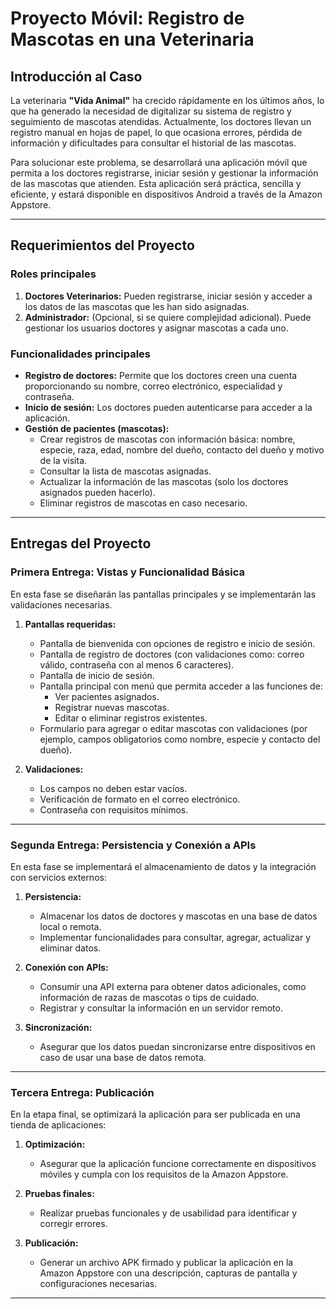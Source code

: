 # Proyecto Móvil: Registro de Mascotas en una Veterinaria

## Introducción al Caso
La veterinaria **"Vida Animal"** ha crecido rápidamente en los últimos años, lo que ha generado la necesidad de digitalizar su sistema de registro y seguimiento de mascotas atendidas. Actualmente, los doctores llevan un registro manual en hojas de papel, lo que ocasiona errores, pérdida de información y dificultades para consultar el historial de las mascotas.

Para solucionar este problema, se desarrollará una aplicación móvil que permita a los doctores registrarse, iniciar sesión y gestionar la información de las mascotas que atienden. Esta aplicación será práctica, sencilla y eficiente, y estará disponible en dispositivos Android a través de la Amazon Appstore.

---

## Requerimientos del Proyecto

### Roles principales
1. **Doctores Veterinarios:** Pueden registrarse, iniciar sesión y acceder a los datos de las mascotas que les han sido asignadas.
2. **Administrador:** (Opcional, si se quiere complejidad adicional). Puede gestionar los usuarios doctores y asignar mascotas a cada uno.

### Funcionalidades principales
- **Registro de doctores:** Permite que los doctores creen una cuenta proporcionando su nombre, correo electrónico, especialidad y contraseña.
- **Inicio de sesión:** Los doctores pueden autenticarse para acceder a la aplicación.
- **Gestión de pacientes (mascotas):**
  - Crear registros de mascotas con información básica: nombre, especie, raza, edad, nombre del dueño, contacto del dueño y motivo de la visita.
  - Consultar la lista de mascotas asignadas.
  - Actualizar la información de las mascotas (solo los doctores asignados pueden hacerlo).
  - Eliminar registros de mascotas en caso necesario.

---

## Entregas del Proyecto

### Primera Entrega: Vistas y Funcionalidad Básica
En esta fase se diseñarán las pantallas principales y se implementarán las validaciones necesarias. 

1. **Pantallas requeridas:**
   - Pantalla de bienvenida con opciones de registro e inicio de sesión.
   - Pantalla de registro de doctores (con validaciones como: correo válido, contraseña con al menos 6 caracteres).
   - Pantalla de inicio de sesión.
   - Pantalla principal con menú que permita acceder a las funciones de:
     - Ver pacientes asignados.
     - Registrar nuevas mascotas.
     - Editar o eliminar registros existentes.
   - Formulario para agregar o editar mascotas con validaciones (por ejemplo, campos obligatorios como nombre, especie y contacto del dueño).

2. **Validaciones:**
   - Los campos no deben estar vacíos.
   - Verificación de formato en el correo electrónico.
   - Contraseña con requisitos mínimos.

---

### Segunda Entrega: Persistencia y Conexión a APIs
En esta fase se implementará el almacenamiento de datos y la integración con servicios externos:

1. **Persistencia:**
   - Almacenar los datos de doctores y mascotas en una base de datos local o remota.
   - Implementar funcionalidades para consultar, agregar, actualizar y eliminar datos.

2. **Conexión con APIs:**
   - Consumir una API externa para obtener datos adicionales, como información de razas de mascotas o tips de cuidado.
   - Registrar y consultar la información en un servidor remoto.

3. **Sincronización:**
   - Asegurar que los datos puedan sincronizarse entre dispositivos en caso de usar una base de datos remota.

---

### Tercera Entrega: Publicación
En la etapa final, se optimizará la aplicación para ser publicada en una tienda de aplicaciones:

1. **Optimización:**
   - Asegurar que la aplicación funcione correctamente en dispositivos móviles y cumpla con los requisitos de la Amazon Appstore.

2. **Pruebas finales:**
   - Realizar pruebas funcionales y de usabilidad para identificar y corregir errores.

3. **Publicación:**
   - Generar un archivo APK firmado y publicar la aplicación en la Amazon Appstore con una descripción, capturas de pantalla y configuraciones necesarias.

---
